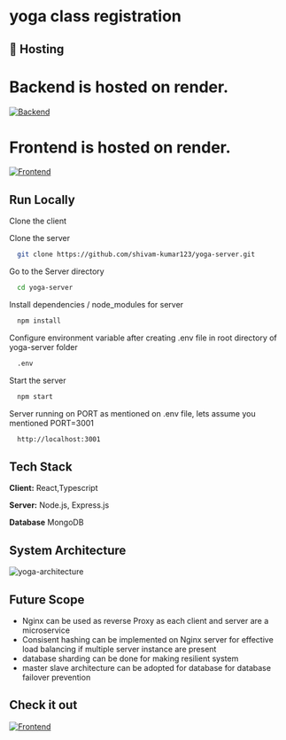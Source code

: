 # yoga class registration

## 🔗 Hosting
# Backend is hosted on render.
[![Backend](https://img.shields.io/badge/Backend-deployed-brightgreen?style=for-the-badge&logo=appveyor)](https://yoga-server-2ew8.onrender.com/)
# Frontend is hosted on render.
[![Frontend](https://img.shields.io/badge/Frontend-deployed-blueviolet?style=for-the-badge&logo=appveyor)](https://yoga-client-e1u4.onrender.com/)


## Run Locally

Clone the client

Clone the server

```bash
  git clone https://github.com/shivam-kumar123/yoga-server.git
```

Go to the Server directory

```bash
  cd yoga-server
```

Install dependencies / node_modules  for server

```bash
  npm install
```

Configure environment variable after creating .env file in root directory of yoga-server folder

```bash
  .env
```

Start the server

```bash
  npm start
```

Server running on PORT as mentioned on .env file, lets assume you mentioned PORT=3001

```bash
  http://localhost:3001
```


## Tech Stack

**Client:** React,Typescript

**Server:** Node.js, Express.js

**Database** MongoDB





## System Architecture
![yoga-architecture](https://github.com/shivam-kumar123/yoga-server/assets/75497119/34c1736a-9f25-4a4f-8740-39f89647baf2)





## Future Scope

- Nginx can be used as reverse Proxy as each client and server are a microservice
- Consisent hashing can be implemented on Nginx server for effective load balancing if multiple server instance are present 
- database sharding can be done for making resilient system
- master slave architecture can be adopted for database for database failover prevention

## Check it out
[![Frontend](https://img.shields.io/badge/Project-deployed-blue?style=for-the-badge&logo=appveyor)](https://yoga-client-e1u4.onrender.com/)


